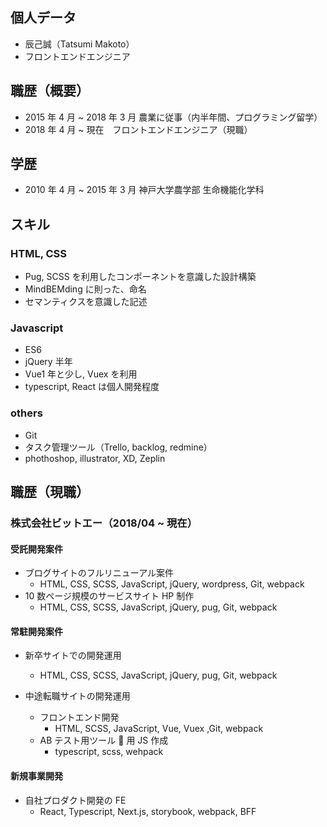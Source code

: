 ## 個人データ

- 辰己誠（Tatsumi Makoto）
- フロントエンドエンジニア

## 職歴（概要）

- 2015 年 4 月 ~ 2018 年 3 月 農業に従事（内半年間、プログラミング留学）
- 2018 年 4 月 ~ 現在　フロントエンドエンジニア（現職）

## 学歴

- 2010 年 4 月 ~ 2015 年 3 月 神戸大学農学部 生命機能化学科

## スキル

### HTML, CSS

- Pug, SCSS を利用したコンポーネントを意識した設計構築
- MindBEMding に則った、命名
- セマンティクスを意識した記述

### Javascript

- ES6
- jQuery 半年
- Vue1 年と少し, Vuex を利用
- typescript, React は個人開発程度

### others

- Git
- タスク管理ツール（Trello, backlog, redmine）
- phothoshop, illustrator, XD, Zeplin

## 職歴（現職）

### 株式会社ビットエー（2018/04 ~ 現在）

#### 受託開発案件

- ブログサイトのフルリニューアル案件
  - HTML, CSS, SCSS, JavaScript, jQuery, wordpress, Git, webpack
- 10 数ページ規模のサービスサイト HP 制作
  - HTML, CSS, SCSS, JavaScript, jQuery, pug, Git, webpack

#### 常駐開発案件

- 新卒サイトでの開発運用

  - HTML, CSS, SCSS, JavaScript, jQuery, pug, Git, webpack

- 中途転職サイトの開発運用
  - フロントエンド開発
    - HTML, SCSS, JavaScript, Vue, Vuex ,Git, webpack
  - AB テスト用ツール  用 JS 作成
    - typescript, scss, wehpack

#### 新規事業開発

- 自社プロダクト開発の FE
  - React, Typescript, Next.js, storybook, webpack, BFF
